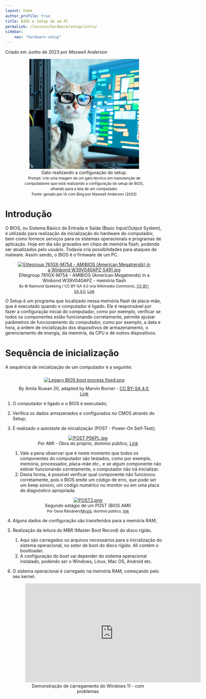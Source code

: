 ```yaml
---
layout: home
author_profile: true
title: BIOS e Setup de um PC
permalink: /lessons/hardware/setup/intro/
sidebar:
    nav: "hardware-setup"
---
```

Criado em Junho de 2023 por *Maxwell Anderson*

<figure style="text-align:center">
    <img src="../../../../assets/images/gpt/cat_setup5.jpg" width="350" alt="Gato realizando a configuração do setup. Prompt: Crie uma imagem de um gato técnico em manutenção de computadores que está realizando a configuração do setup de BIOS, olhando para a tela de um computador.">
    <figcaption>Gato realizando a configuração do setup.</figcaption>
    <small>Prompt: crie uma imagem de um gato técnico em manutenção de computadores que está realizando a configuração do setup de BIOS, olhando para a tela de um computador.</small>
    <br>
    <small>Fonte: gerado por IA com Bing por Maxwell Anderson (2023)</small>
</figure>

# Introdução

O BIOS, ou Sistema Básico de Entrada e Saída (Basic Input/Output System), é utilizado para realização da inicialização do hardware do computador, bem como fornece serviços para os sistemas operacionais e programas de aplicação. Hoje em dia são gravados em chips de memória flash, podendo ser atualizados pelo usuário. Todavia cria possibilidades para ataques de malware. Assim sendo, o BIOS é o firmware de um PC.

<figure style="text-align:center">
    <a href="https://commons.wikimedia.org/wiki/File:Elitegroup_761GX-M754_-_AMIBIOS_(American_Megatrends)_in_a_Winbond_W39V040APZ-5491.jpg#/media/File:Elitegroup_761GX-M754_-_AMIBIOS_(American_Megatrends)_in_a_Winbond_W39V040APZ-5491.jpg">
        <img src="https://upload.wikimedia.org/wikipedia/commons/9/9a/Elitegroup_761GX-M754_-_AMIBIOS_%28American_Megatrends%29_in_a_Winbond_W39V040APZ-5491.jpg" alt="Elitegroup 761GX-M754 - AMIBIOS (American Megatrends) in a Winbond W39V040APZ-5491.jpg" height="480" width="640">
    </a>
    <figcaption>Elitegroup 761GX-M754 - AMIBIOS (American Megatrends) in a Winbond W39V040APZ - memória flash</figcaption>
    <small>
        By © Raimond Spekking / CC BY-SA 4.0 (via Wikimedia Commons), <a href="https://creativecommons.org/licenses/by-sa/4.0" title="Creative Commons Attribution-Share Alike 4.0">CC BY-SA 4.0</a>, <a href="https://commons.wikimedia.org/w/index.php?curid=53826924">Link</a>
    </small>
</figure>

O Setup é um programa que localizado nessa memória flash da placa-mãe, que é executado quando o computador é ligado. Ele é responsável por fazer a configuração inicial do computador, como por exemplo, verificar se todos os componentes estão funcionando corretamente, permite ajustar parâmetros de funcionamento do computador, como por exemplo, a data e hora, a ordem de inicialização dos dispositivos de armazenamento, o gerenciamento de energia, da memória, da CPU e de outros dispositivos.

# Sequência de inicialização

A sequência de inicialização de um computador é a seguinte:

<figure style="text-align:center;">
    <a href="https://commons.wikimedia.org/wiki/File:Legacy_BIOS_boot_process_fixed.png#/media/File:Legacy_BIOS_boot_process_fixed.png">
        <img src="https://upload.wikimedia.org/wikipedia/commons/2/20/Legacy_BIOS_boot_process_fixed.png" alt="Legacy BIOS boot process fixed.png" height="152" width="640"  style="text-align:center; background-color:white; border-radius:15px; padding:10px">
    </a>
    <br>
    <figcaption>
    By Amila Ruwan 20, adapted by Marvin Borner - <a class="external free" href="https://commons.wikimedia.org/wiki/File:Legacy_BIOS_boot_process.png"></a><a href="https://creativecommons.org/licenses/by-sa/4.0" title="Creative Commons Attribution-Share Alike 4.0">CC BY-SA 4.0</a>, <a href="https://commons.wikimedia.org/w/index.php?curid=127392282">Link</a>
    </figcaption>
</figure>

1. O computador é ligado e o BIOS é executado;
2. Verifica os dados armazenados e configurados no CMOS através do Setup;
3. É realizado o autoteste de inicialização (POST - Power-On Self-Test);

    <figure style="text-align:center;">
        <a href="https://commons.wikimedia.org/wiki/File:POST_P5KPL.jpg#/media/Ficheiro:POST_P5KPL.jpg">
            <img src="https://upload.wikimedia.org/wikipedia/commons/9/92/POST_P5KPL.jpg" alt="POST P5KPL.jpg" height="480" width="606">
        </a>
        <figcaption>
            Por AMI - <span class="int-own-work" lang="pt">Obra do próprio</span>, domínio público, <a href="https://commons.wikimedia.org/w/index.php?curid=4938576">Link</a>
        </figcaption>
    </figure>

   1. Vale a pena observar que é neste momento que todos os componentes do computador são testados, como por exemplo, memória, processador, placa-mãe etc., e se algum componente não estiver funcionando corretamente, o computador não irá inicializar.
   2. Desta forma, é possível verificar qual componente não funcionou corretamente, pois o BIOS emite um código de erro, que pode ser um beep sonoro, um código numérico no monitor ou em uma placa de diagnóstico apropriada.

    <figure style="text-align:center">
        <a href="https://commons.wikimedia.org/wiki/File:POST2.png#/media/Ficheiro:POST2.png">
            <img src="https://upload.wikimedia.org/wikipedia/commons/1/1a/POST2.png" alt="POST2.png" height="413" width="660">
        </a>
        <figcaption>
            Segundo estágio de um POST (BIOS AMI)
        </figcaption>
        <small>
            Por Oona Räisänen/<a href="https://en.wikipedia.org/wiki/User:Mysid" class="extiw" title="w:User:Mysid">Mysid</a>, domínio público, <a href="https://commons.wikimedia.org/w/index.php?curid=14718137">link</a>
        </small>
    </figure>

4. Alguns dados de configuração são transferidos para a memória RAM;
5. Realização da leitura do MBR (Master Boot Record) do disco rígido.
   1. Aqui são carregados os arquivos necessários para a inicialização do sistema operacional, no setor de boot do disco rígido. Ali contém o bootloader.
   2. A configuração do boot vai depender do sistema operacional instalado, podendo ser o Windows, Linux, Mac OS, Android etc.
6. O sistema operacional é carregado na memória RAM, começando pelo seu kernel.

    <figure style="text-align:center">
        <iframe width="560" height="315" src="https://www.youtube.com/embed/VOC83aZy_NI" title="YouTube video player" frameborder="0" allow="accelerometer; autoplay; clipboard-write; encrypted-media; gyroscope; picture-in-picture; web-share" allowfullscreen></iframe>
        <figcaption>Demonstração de carregamento do Windows 11 - com problemas</figcaption>
    </figure>